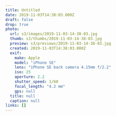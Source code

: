 ```yaml
---
title: Untitled
date: 2019-11-03T14:38:03.000Z
draft: false
drop: true
photo:
  url: s3/images/2019-11-03-14-38-03.jpg
  thumb: s3/thumbs/2019-11-03-14-38-03.jpg
  preview: s3/previews/2019-11-03-14-38-03.jpg
  created: 2019-11-03T14:38:03.000Z
  exif:
    make: Apple
    model: "iPhone SE"
    lens: "iPhone SE back camera 4.15mm f/2.2"
    iso: 25
    aperture: 2.2
    shutter_speed: 1/60
    focal_length: "4.2 mm"
    gps: null
  title: null
  caption: null
links: []
---
```

